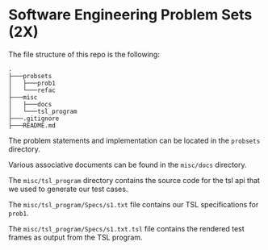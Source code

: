# Software Engineering Problem Sets (2X)
The file structure of this repo is the following: 

```
.
├───probsets
│   ├───prob1
│   └───refac
├───misc
│   ├───docs
│   └───tsl_program
├───.gitignore
├───README.md
```


The problem statements and implementation can be located in the `probsets` directory. 


Various associative documents can be found in the `misc/docs` directory.


The `misc/tsl_program` directory contains the source code for the tsl api that we used to 
generate our test cases.


The `misc/tsl_program/Specs/s1.txt` file contains our TSL specifications for `prob1`.


The `misc/tsl_program/Specs/s1.txt.tsl` file contains the rendered test frames as output from the TSL program.
